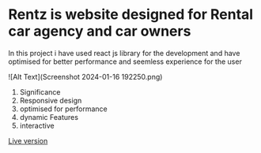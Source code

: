 # Rentz is website designed for Rental car agency and car owners 

In this project i have used react js library for the development and have optimised for better performance and seemless experience for the user 

![Alt Text](Screenshot 2024-01-16 192250.png)

1. Significance
 1. Responsive design
 2. optimised for performance
 3. dynamic Features
 4. interactive
    

[Live version]([https://rentz-rental.netlify.app/](https://rentingcar.netlify.app/)https://rentingcar.netlify.app/)
